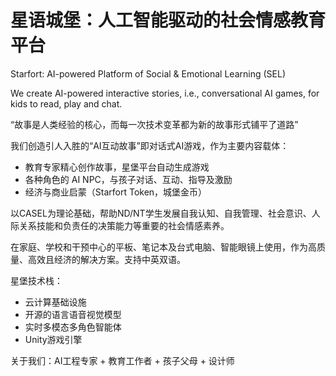 # 星语城堡：人工智能驱动的社会情感教育平台

Starfort: AI-powered Platform of Social & Emotional Learning (SEL)

We create AI-powered interactive stories, i.e., conversational AI games, for kids to read, play and chat.

“故事是人类经验的核心，而每一次技术变革都为新的故事形式铺平了道路”

我们创造引人入胜的“AI互动故事”即对话式AI游戏，作为主要内容载体：
* 教育专家精心创作故事，星堡平台自动生成游戏
* 各种角色的 AI NPC，与孩子对话、互动、指导及激励
* 经济与商业启蒙（Starfort Token，城堡金币）

以CASEL为理论基础，帮助ND/NT学生发展自我认知、自我管理、社会意识、人际关系技能和负责任的决策能力等重要的社会情感素养。

在家庭、学校和干预中心的平板、笔记本及台式电脑、智能眼镜上使用，作为高质量、高效且经济的解决方案。支持中英双语。

星堡技术栈：
* 云计算基础设施
* 开源的语言语音视觉模型
* 实时多模态多角色智能体
* Unity游戏引擎

关于我们：AI工程专家 + 教育工作者 + 孩子父母 + 设计师
